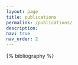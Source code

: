 ```yaml
---
layout: page
title: publications
permalink: /publications/
description:
nav: true
nav_order: 2
---
```


<!-- _pages/publications.md -->
<div class="publications">

{% bibliography %}

</div>

